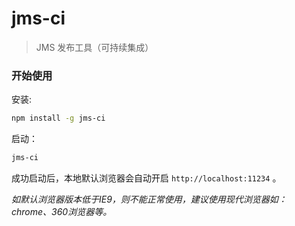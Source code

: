 # jms-ci

> JMS 发布工具（可持续集成）

### 开始使用

安装:

```bash
npm install -g jms-ci
```

启动：

```bash
jms-ci
```

成功启动后，本地默认浏览器会自动开启 `http://localhost:11234` 。

*如默认浏览器版本低于IE9，则不能正常使用，建议使用现代浏览器如：chrome、360浏览器等。*
